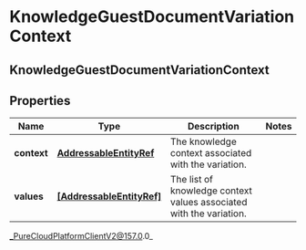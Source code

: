 # KnowledgeGuestDocumentVariationContext

## KnowledgeGuestDocumentVariationContext

## Properties

|Name | Type | Description | Notes|
|------------ | ------------- | ------------- | -------------|
| **context** | [**AddressableEntityRef**](AddressableEntityRef) | The knowledge context associated with the variation. | |
| **values** | [**[AddressableEntityRef]**](AddressableEntityRef) | The list of knowledge context values associated with the variation. | |



_PureCloudPlatformClientV2@157.0.0_
